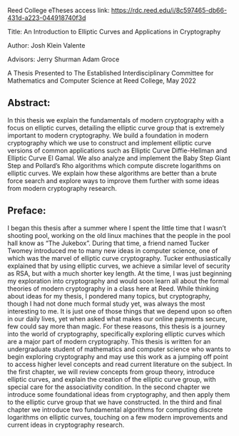 Reed College eTheses access link: https://rdc.reed.edu/i/8c597465-db66-431d-a223-044918740f3d

Title: An Introduction to Elliptic Curves and Applications in Cryptography

Author: Josh Klein Valente

Advisors: Jerry Shurman Adam Groce

A Thesis Presented to The Established Interdisciplinary Committee for Mathematics and Computer Science at Reed College, May 2022

## Abstract: 
In this thesis we explain the fundamentals of modern cryptography with a focus
on elliptic curves, detailing the elliptic curve group that is extremely important to
modern cryptography. We build a foundation in modern cryptography which we use
to construct and implement elliptic curve versions of common applications such as
Elliptic Curve Diffie-Hellman and Elliptic Curve El Gamal. We also analyze and
implement the Baby Step Giant Step and Pollard’s Rho algorithms which compute
discrete logarithms on elliptic curves. We explain how these algorithms are better
than a brute force search and explore ways to improve them further with some ideas
from modern cryptography research.

## Preface: 
I began this thesis after a summer where I spent the little time that I wasn’t shooting
pool, working on the old linux machines that the people in the pool hall know as
“The Jukebox”. During that time, a friend named Tucker Twomey introduced me to
many new ideas in computer science, one of which was the marvel of elliptic curve
cryptography. Tucker enthusiastically explained that by using elliptic curves, we
achieve a similar level of security as RSA, but with a much shorter key length. At the
time, I was just beginning my exploration into cryptography and would soon learn
all about the formal theories of modern cryptography in a class here at Reed.
While thinking about ideas for my thesis, I pondered many topics, but cryptography, though I had not done much formal study yet, was always the most interesting
to me. It is just one of those things that we depend upon so often in our daily lives,
yet when asked what makes our online payments secure, few could say more than
magic.
For these reasons, this thesis is a journey into the world of cryptography, specifically exploring elliptic curves which are a major part of modern cryptography. This
thesis is written for an undergraduate student of mathematics and computer science
who wants to begin exploring cryptography and may use this work as a jumping off
point to access higher level concepts and read current literature on the subject.
In the first chapter, we will review concepts from group theory, introduce elliptic
curves, and explain the creation of the elliptic curve group, with special care for the
associativity condition.
In the second chapter we introduce some foundational ideas from cryptography,
and then apply them to the elliptic curve group that we have constructed.
In the third and final chapter we introduce two fundamental algorithms for computing discrete logarithms on elliptic curves, touching on a few modern improvements
and current ideas in cryptography research.
